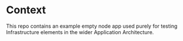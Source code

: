 # Context

This repo contains an example empty node app used purely for testing Infrastructure elements in the wider Application Architecture.
